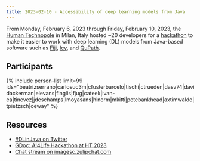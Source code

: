```yaml
---
title: 2023-02-10 - Accessibility of deep learning models from Java
---
```


From Monday, February 6, 2023 through Friday, February 10, 2023, the [Human Technopole](/orgs/human-technopole) in Milan, Italy hosted \~20 developers for a [hackathon](/events/hackathons) to make it easier to work with deep learning (DL) models from Java-based software such as [Fiji](/software/fiji), [Icy](/software/icy), and [QuPath](/software/qupath).

## Participants

{% include person-list limit=99 ids="beatrizserrano|carlosuc3m|cfusterbarcelo|tischi|ctrueden|dasv74|davidackerman|elevans|finglis|fjug|cateek|ivan-ea|tinevez|jdeschamps|lmoyasans|hinerm|mkitti|petebankhead|axtimwalde|tpietzsch|oeway" %}

## Resources

* [\#DLinJava on Twitter](https://twitter.com/hashtag/DLinJava?vertical=default&src=hash)
* [GDoc: AI4Life Hackathon at HT 2023](https://docs.google.com/document/d/1XHXJeq5p3ew0ekORqMqNCt0lvakPPle8dnH3Y-4NnSI)
* [Chat stream on imagesc.zulipchat.com](https://imagesc.zulipchat.com/#narrow/stream/368074-.5B2023-02.5D-Accessibility-of-deep-learning-models-from-Java)
